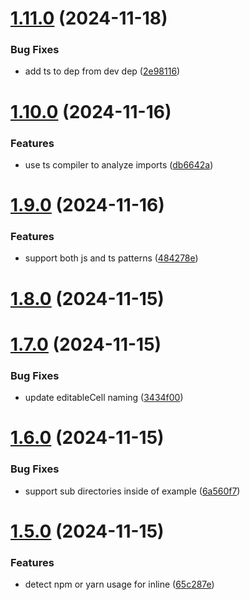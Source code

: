# [1.11.0](https://github.com/matthewgallo/generate-pattern/compare/v1.10.0...v1.11.0) (2024-11-18)


### Bug Fixes

* add ts to dep from dev dep ([2e98116](https://github.com/matthewgallo/generate-pattern/commit/2e98116206df6725f39f99fa568cd2c3e6a601e4))

# [1.10.0](https://github.com/matthewgallo/generate-pattern/compare/v1.9.0...v1.10.0) (2024-11-16)


### Features

* use ts compiler to analyze imports ([db6642a](https://github.com/matthewgallo/generate-pattern/commit/db6642a8fde73ec135bf14cccede7808a4ce069e))

# [1.9.0](https://github.com/matthewgallo/generate-pattern/compare/v1.8.0...v1.9.0) (2024-11-16)


### Features

* support both js and ts patterns ([484278e](https://github.com/matthewgallo/generate-pattern/commit/484278efb9e9df729fe76134f66f22993f630e9c))

# [1.8.0](https://github.com/matthewgallo/generate-pattern/compare/v1.7.0...v1.8.0) (2024-11-15)

# [1.7.0](https://github.com/matthewgallo/generate-pattern/compare/v1.6.0...v1.7.0) (2024-11-15)


### Bug Fixes

* update editableCell naming ([3434f00](https://github.com/matthewgallo/generate-pattern/commit/3434f00e1d6067319f7f6b6f96c1728334ba6b79))

# [1.6.0](https://github.com/matthewgallo/generate-pattern/compare/v1.5.0...v1.6.0) (2024-11-15)


### Bug Fixes

* support sub directories inside of example ([6a560f7](https://github.com/matthewgallo/generate-pattern/commit/6a560f74572527b39b2155860acb63edb2d64154))

# [1.5.0](https://github.com/matthewgallo/generate-pattern/compare/v1.4.0...v1.5.0) (2024-11-15)


### Features

* detect npm or yarn usage for inline ([65c287e](https://github.com/matthewgallo/generate-pattern/commit/65c287e62e8c077cd37cfcdc5543869a49f6b399))
